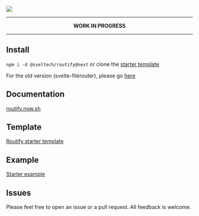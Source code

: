 ![](./routify.png)


----

<p align="center"> 
  <strong>WORK IN PROGRESS</strong>
</p>

----




## Install
``npm i -d @sveltech/routify@next`` or clone the [starter template](https://github.com/sveltech/routify-starter)

For the old version (svelte-filerouter), please go [here](https://github.com/sveltech/routify/tree/v1)

## Documentation
[routify.now.sh](https://routify.now.sh/docs/introduction)

## Template
[Routify starter template](https://github.com/sveltech/routify-starter)

## Example
[Starter example](https://routify-starter.now.sh/)

## Issues
Please feel free to open an issue or a pull request. All feedback is welcome.
